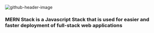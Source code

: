 ![github-header-image](https://user-images.githubusercontent.com/83384315/213706459-da6ea98c-6582-4ca6-bdcd-0ff5cca5552a.png)

### MERN Stack is a Javascript Stack that is used for easier and faster deployment of full-stack web applications


